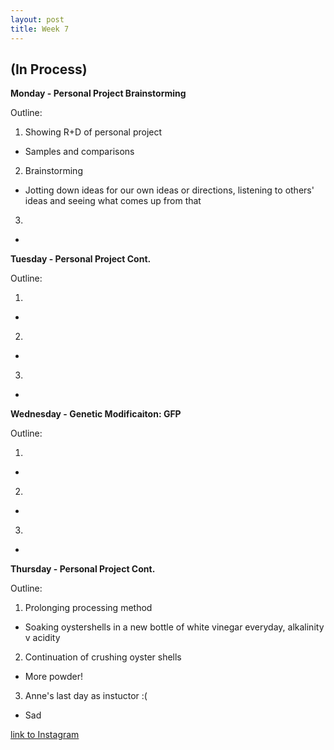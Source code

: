 ```yaml
---
layout: post
title: Week 7
---
```


## (In Process) 


**Monday - Personal Project Brainstorming**

Outline:

1. Showing R+D of personal project
- Samples and comparisons
2. Brainstorming
- Jotting down ideas for our own ideas or directions, listening to others' ideas and seeing what comes up from that 
3.
-

**Tuesday - Personal Project Cont.**

Outline:

1.
-
2.
-
3.
-


**Wednesday - Genetic Modificaiton: GFP**

Outline:

1.
-
2.
-
3.
-

**Thursday - Personal Project Cont.**

Outline:

1. Prolonging processing method
- Soaking oystershells in a new bottle of white vinegar everyday, alkalinity v acidity 
2. Continuation of crushing oyster shells
- More powder!
3. Anne's last day as instuctor :( 
- Sad


[link to Instagram ](https://www.instagram.com/carolina.minana/)